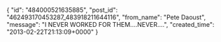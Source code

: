  {
   "id": "484000521635885",
   "post_id": "462493170453287_483918211644116",
   "from_name": "Pete Daoust",
   "message": "I NEVER WORKED FOR THEM....NEVER....",
   "created_time": "2013-02-22T21:13:09+0000"
 }
